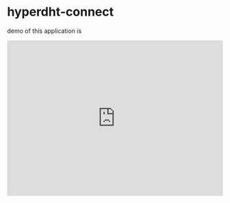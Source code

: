 # hyperdht-connect


demo of this application is 

<div style="position: relative; padding-bottom: calc(63.5% + 44px); height: 0;">
  <iframe src=https://app.supademo.com/embed/clpzq2lq22s9lpezyuag7dqog frameborder="0" webkitallowfullscreen="true" mozallowfullscreen="true" allowfullscreen style="position: absolute; top: 0; left: 0; width: 100%; height: 100%;">
  </iframe>
</div>

